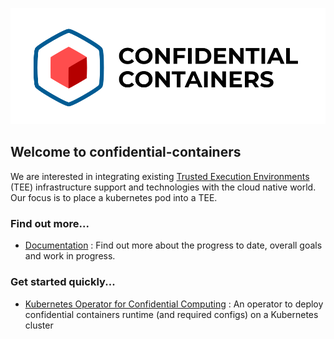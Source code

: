 ![alt text](https://github.com/ariel-adam/.github/blob/main/coco_logo.png)

## Welcome to confidential-containers

We are interested in integrating existing [Trusted Execution Environments](https://en.wikipedia.org/wiki/Trusted_execution_environment) 
(TEE) infrastructure support and technologies with the cloud native world. Our focus is to place a kubernetes pod into a TEE. 

### Find out more...
- [Documentation](https://github.com/confidential-containers/documentation) : Find out more about the progress to date,
  overall goals and work in progress.

### Get started quickly... 
- [Kubernetes Operator for Confidential Computing](https://github.com/confidential-containers/confidential-containers-operator) : An 
  operator to deploy confidential containers runtime (and required configs) on a Kubernetes cluster
